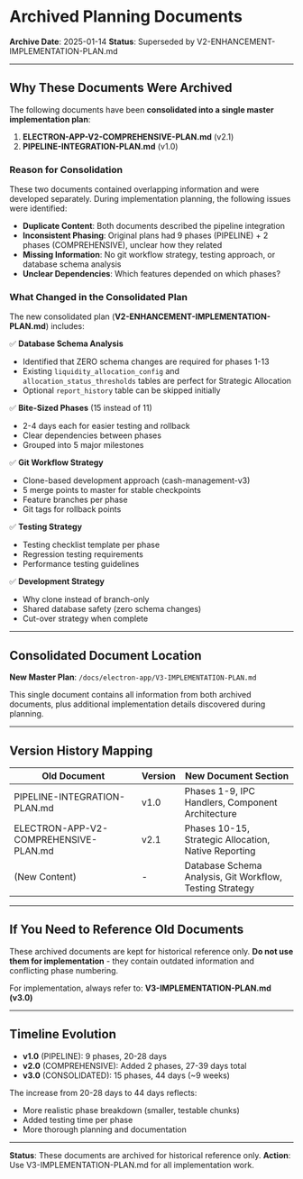 # Archived Planning Documents

**Archive Date**: 2025-01-14
**Status**: Superseded by V2-ENHANCEMENT-IMPLEMENTATION-PLAN.md

---

## Why These Documents Were Archived

The following documents have been **consolidated into a single master implementation plan**:

1. **ELECTRON-APP-V2-COMPREHENSIVE-PLAN.md** (v2.1)
2. **PIPELINE-INTEGRATION-PLAN.md** (v1.0)

### Reason for Consolidation

These two documents contained overlapping information and were developed separately. During implementation planning, the following issues were identified:

- **Duplicate Content**: Both documents described the pipeline integration
- **Inconsistent Phasing**: Original plans had 9 phases (PIPELINE) + 2 phases (COMPREHENSIVE), unclear how they related
- **Missing Information**: No git workflow strategy, testing approach, or database schema analysis
- **Unclear Dependencies**: Which features depended on which phases?

### What Changed in the Consolidated Plan

The new consolidated plan (**V2-ENHANCEMENT-IMPLEMENTATION-PLAN.md**) includes:

✅ **Database Schema Analysis**
- Identified that ZERO schema changes are required for phases 1-13
- Existing `liquidity_allocation_config` and `allocation_status_thresholds` tables are perfect for Strategic Allocation
- Optional `report_history` table can be skipped initially

✅ **Bite-Sized Phases** (15 instead of 11)
- 2-4 days each for easier testing and rollback
- Clear dependencies between phases
- Grouped into 5 major milestones

✅ **Git Workflow Strategy**
- Clone-based development approach (cash-management-v3)
- 5 merge points to master for stable checkpoints
- Feature branches per phase
- Git tags for rollback points

✅ **Testing Strategy**
- Testing checklist template per phase
- Regression testing requirements
- Performance testing guidelines

✅ **Development Strategy**
- Why clone instead of branch-only
- Shared database safety (zero schema changes)
- Cut-over strategy when complete

---

## Consolidated Document Location

**New Master Plan**: `/docs/electron-app/V3-IMPLEMENTATION-PLAN.md`

This single document contains all information from both archived documents, plus additional implementation details discovered during planning.

---

## Version History Mapping

| Old Document | Version | New Document Section |
|--------------|---------|---------------------|
| PIPELINE-INTEGRATION-PLAN.md | v1.0 | Phases 1-9, IPC Handlers, Component Architecture |
| ELECTRON-APP-V2-COMPREHENSIVE-PLAN.md | v2.1 | Phases 10-15, Strategic Allocation, Native Reporting |
| (New Content) | - | Database Schema Analysis, Git Workflow, Testing Strategy |

---

## If You Need to Reference Old Documents

These archived documents are kept for historical reference only. **Do not use them for implementation** - they contain outdated information and conflicting phase numbering.

For implementation, always refer to: **V3-IMPLEMENTATION-PLAN.md (v3.0)**

---

## Timeline Evolution

- **v1.0** (PIPELINE): 9 phases, 20-28 days
- **v2.0** (COMPREHENSIVE): Added 2 phases, 27-39 days total
- **v3.0** (CONSOLIDATED): 15 phases, 44 days (~9 weeks)

The increase from 20-28 days to 44 days reflects:
- More realistic phase breakdown (smaller, testable chunks)
- Added testing time per phase
- More thorough planning and documentation

---

**Status**: These documents are archived for historical reference only.
**Action**: Use V3-IMPLEMENTATION-PLAN.md for all implementation work.
